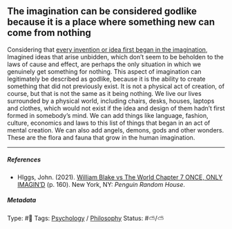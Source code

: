 ## The imagination can be considered godlike because it is a place where something new can come from nothing

Considering that [every invention or idea first began in the imagination](Every%20invention%20or%20idea%20first%20began%20in%20the%20imagination.md), Imagined ideas that arise unbidden, which don’t seem to be beholden to the laws of cause and effect, are perhaps the only situation in which we genuinely get something for nothing. This aspect of imagination can legitimately be described as godlike, because it is the ability to create something that did not previously exist. It is not a physical act of creation, of course, but that is not the same as it being nothing. We live our lives surrounded by a physical world, including chairs, desks, houses, laptops and clothes, which would not exist if the idea and design of them hadn’t first formed in somebody’s mind. We can add things like language, fashion, culture, economics and laws to this list of things that began in an act of mental creation. We can also add angels, demons, gods and other wonders. These are the flora and fauna that grow in the human imagination.

---

##### References

* HIggs, John. (2021). [William Blake vs The World Chapter 7 ONCE, ONLY IMAGIN’D](William%20Blake%20vs%20The%20World%20Chapter%207%20ONCE,%20ONLY%20IMAGIN%E2%80%99D.md) (p. 160). New York, NY: *Penguin Random House*.

##### Metadata

Type: #🔴 
Tags: [Psychology](Psychology.md) / [Philosophy](Philosophy.md) 
Status: #⛅️/⛅️ 
